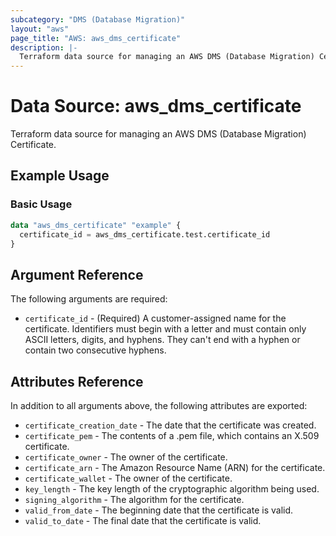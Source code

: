 ```yaml
---
subcategory: "DMS (Database Migration)"
layout: "aws"
page_title: "AWS: aws_dms_certificate"
description: |-
  Terraform data source for managing an AWS DMS (Database Migration) Certificate.
---
```


# Data Source: aws_dms_certificate

Terraform data source for managing an AWS DMS (Database Migration) Certificate.

## Example Usage

### Basic Usage

```terraform
data "aws_dms_certificate" "example" {
  certificate_id = aws_dms_certificate.test.certificate_id
}
```

## Argument Reference

The following arguments are required:

* `certificate_id` - (Required) A customer-assigned name for the certificate. Identifiers must begin with a letter and must contain only ASCII letters, digits, and hyphens. They can't end with a hyphen or contain two consecutive hyphens.

## Attributes Reference

In addition to all arguments above, the following attributes are exported:

* `certificate_creation_date` - The date that the certificate was created.
* `certificate_pem` - The contents of a .pem file, which contains an X.509 certificate.
* `certificate_owner` - The owner of the certificate.
* `certificate_arn` - The Amazon Resource Name (ARN) for the certificate.
* `certificate_wallet` - The owner of the certificate.
* `key_length` - The key length of the cryptographic algorithm being used.
* `signing_algorithm` - The algorithm for the certificate.
* `valid_from_date` - The beginning date that the certificate is valid.
* `valid_to_date` - The final date that the certificate is valid.
